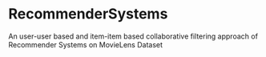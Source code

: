 # RecommenderSystems
An user-user based and item-item based collaborative filtering approach of Recommender Systems on MovieLens Dataset
